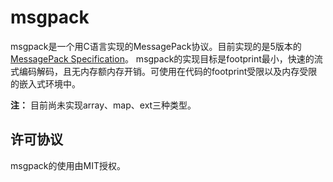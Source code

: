 # msgpack
 msgpack是一个用C语言实现的MessagePack协议。目前实现的是5版本的[MessagePack Specification](https://github.com/msgpack/msgpack/blob/master/spec.md)。
 msgpack的实现目标是footprint最小，快速的流式编码解码，且无内存额内存开销。可使用在代码的footprint受限以及内存受限的嵌入式环境中。
 
 **注：**
 目前尚未实现array、map、ext三种类型。
 
 ## 许可协议
  msgpack的使用由MIT授权。
 
